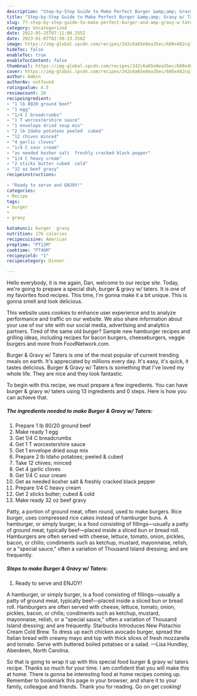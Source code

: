 ```yaml
---
description: "Step-by-Step Guide to Make Perfect Burger &amp;amp; Gravy w/ Taters"
title: "Step-by-Step Guide to Make Perfect Burger &amp;amp; Gravy w/ Taters"
slug: 77-step-by-step-guide-to-make-perfect-burger-and-amp-gravy-w-taters
category: Uncategorized
date: 2022-05-25T07:11:00.255Z
date: 2023-01-07T02:50:23.558Z
image: https://img-global.cpcdn.com/recipes/242c6a65e8ea35ec/680x482cq70/burger-gravy-w-taters-recipe-main-photo.jpg
hideToc: false
enableToc: true
enableTocContent: false
thumbnail: https://img-global.cpcdn.com/recipes/242c6a65e8ea35ec/680x482cq70/burger-gravy-w-taters-recipe-main-photo.jpg
cover: https://img-global.cpcdn.com/recipes/242c6a65e8ea35ec/680x482cq70/burger-gravy-w-taters-recipe-main-photo.jpg
author: Admin
authorAv: notfound
ratingvalue: 4.5
reviewcount: 20
recipeingredient:
- "1 lb 8020 ground beef"
- "1 egg"
- "1/4 C breadcrumbs"
- "1 T worcestershire sauce"
- "1 envelope dried soup mix"
- "2 lb Idaho potatoes peeled  cubed"
- "12 chives minced"
- "4 garlic cloves"
- "1/4 C sour cream"
- "as needed kosher salt  freshly cracked black pepper"
- "1/4 C heavy cream"
- "2 sticks butter cubed  cold"
- "32 oz beef gravy"
recipeinstructions:

- "Ready to serve and ENJOY!"
categories:
- Recipe
tags:
- burger
- 
- gravy

katakunci: burger  gravy 
nutrition: 176 calories
recipecuisine: American
preptime: "PT12M"
cooktime: "PT46M"
recipeyield: "1"
recipecategory: Dinner

---
```



Hello everybody, it is me again, Dan, welcome to our recipe site. Today, we're going to prepare a special dish, burger &amp; gravy w/ taters. It is one of my favorites food recipes. This time, I'm gonna make it a bit unique. This is gonna smell and look delicious.

This website uses cookies to enhance user experience and to analyze performance and traffic on our website. We also share information about your use of our site with our social media, advertising and analytics partners. Tired of the same old burger? Sample new hamburger recipes and grilling ideas, including recipes for bacon burgers, cheeseburgers, veggie burgers and more from FoodNetwork.com.

Burger &amp; Gravy w/ Taters is one of the most popular of current trending meals on earth. It's appreciated by millions every day. It's easy, it's quick, it tastes delicious. Burger &amp; Gravy w/ Taters is something that I've loved my whole life. They are nice and they look fantastic.


To begin with this recipe, we must prepare a few ingredients. You can have burger &amp; gravy w/ taters using 13 ingredients and 0 steps. Here is how you can achieve that.

<!--inarticleads1-->

##### The ingredients needed to make Burger &amp; Gravy w/ Taters:

1. Prepare 1 lb 80/20 ground beef
1. Make ready 1 egg
1. Get 1/4 C breadcrumbs
1. Get 1 T worcestershire sauce
1. Get 1 envelope dried soup mix
1. Prepare 2 lb Idaho potatoes; peeled &amp; cubed
1. Take 12 chives; minced
1. Get 4 garlic cloves
1. Get 1/4 C sour cream
1. Get as needed kosher salt &amp; freshly cracked black pepper
1. Prepare 1/4 C heavy cream
1. Get 2 sticks butter; cubed &amp; cold
1. Make ready 32 oz beef gravy


Patty, a portion of ground meat, often round, used to make burgers. Rice burger, uses compressed rice cakes instead of hamburger buns. A hamburger, or simply burger, is a food consisting of fillings—usually a patty of ground meat, typically beef—placed inside a sliced bun or bread roll. Hamburgers are often served with cheese, lettuce, tomato, onion, pickles, bacon, or chilis; condiments such as ketchup, mustard, mayonnaise, relish, or a &#34;special sauce,&#34; often a variation of Thousand Island dressing; and are frequently. 

<!--inarticleads2-->

##### Steps to make Burger &amp; Gravy w/ Taters:


1. Ready to serve and ENJOY!

A hamburger, or simply burger, is a food consisting of fillings—usually a patty of ground meat, typically beef—placed inside a sliced bun or bread roll. Hamburgers are often served with cheese, lettuce, tomato, onion, pickles, bacon, or chilis; condiments such as ketchup, mustard, mayonnaise, relish, or a &#34;special sauce,&#34; often a variation of Thousand Island dressing; and are frequently. Starbucks Introduces New Pistachio Cream Cold Brew. To dress up each chicken avocado burger, spread the Italian bread with creamy mayo and top with thick slices of fresh mozzarella and tomato. Serve with buttered boiled potatoes or a salad. —Lisa Hundley, Aberdeen, North Carolina. 

So that is going to wrap it up with this special food burger &amp; gravy w/ taters recipe. Thanks so much for your time. I am confident that you will make this at home. There is gonna be interesting food at home recipes coming up. Remember to bookmark this page in your browser, and share it to your family, colleague and friends. Thank you for reading. Go on get cooking!
